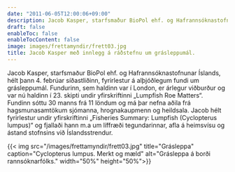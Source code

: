```yaml
---
date: "2011-06-05T12:00:06+09:00"
description: Jacob Kasper, starfsmaður BioPol ehf. og Hafrannsóknastofnunar Íslands, hélt þann 4. febrúar síðastliðinn, fyrirlestur á alþjóðlegum fundi um grásleppumál. Fundurinn, sem haldinn var í London...
draft: false
enableToc: false
enableTocContent: false
image: images/frettamyndir/frett03.jpg
title: Jacob Kasper með innlegg á ráðstefnu um grásleppumál.
---
```


Jacob Kasper, starfsmaður BioPol ehf. og Hafrannsóknastofnunar Íslands, hélt þann 4. febrúar síðastliðinn, fyrirlestur á alþjóðlegum fundi um grásleppumál. Fundurinn, sem haldinn var í London, er árlegur viðburður og var nú haldinn í 23. skipti undir yfirskriftinni „Lumpfish Roe Matters“. Fundinn sóttu 30 manns frá 11 löndum og má þar nefna aðila frá hagsmunasamtökum sjómanna, hrognakaupmenn og heildsala. Jacob hélt fyrirlestur undir yfirskriftinni „Fisheries Summary: Lumpfish (Cyclopterus lumpus)“ og fjallaði hann m.a um líffræði tegundarinnar, afla á heimsvísu og ástand stofnsins við Íslandsstrendur.

{{< img src="/images/frettamyndir/frett03.jpg" title="Grásleppa" caption="Cyclopterus lumpus. Merkt og mæld" alt="Grásleppa á borði rannsóknarfólks." width="50%" height="50%">}}
